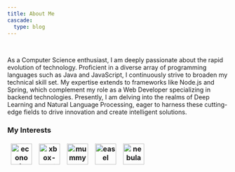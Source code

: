 ```yaml
---
title: About Me
cascade:
  type: blog
---
```


<br>


As a Computer Science enthusiast, I am deeply passionate about the rapid evolution of technology. Proficient in a diverse array of programming languages such as Java and JavaScript, I continuously strive to broaden my technical skill set. My expertise extends to frameworks like Node.js and Spring, which complement my role as a Web Developer specializing in backend technologies. Presently, I am delving into the realms of Deep Learning and Natural Language Processing, eager to harness these cutting-edge fields to drive innovation and create intelligent solutions.


<style>
td, th {
   border: none!important;
}
</style>

### My Interests

| <img width="48" height="48" src="https://img.icons8.com/fluency/48/economic-improvement.png" alt="economic-improvement"/> | <img width="48" height="48" src="https://img.icons8.com/fluency/48/xbox-controller--v2.png" alt="xbox-controller--v2"/>  |<img width="48" height="48" src="https://img.icons8.com/fluency/48/mummy.png" alt="mummy"/>        | <img width="48" height="48" src="https://img.icons8.com/fluency/48/easel.png" alt="easel"/>     |<img width="48" height="48" src="https://img.icons8.com/fluency/48/nebula.png" alt="nebula"/> |
| ------------ | ------------- | ------------------ | ------------ | ------------ |

